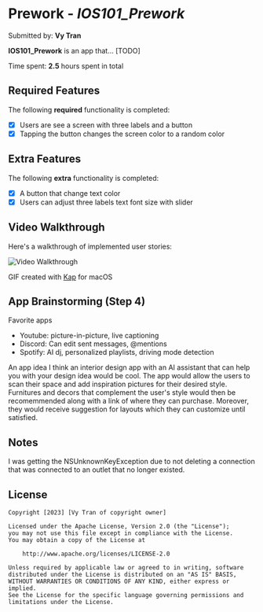 # Prework - *IOS101_Prework*

Submitted by: **Vy Tran**

**IOS101_Prework** is an app that... [TODO] 

Time spent: **2.5** hours spent in total

## Required Features

The following **required** functionality is completed:

- [x] Users are see a screen with three labels and a button
- [x] Tapping the button changes the screen color to a random color

## Extra Features
The following **extra** functionality is completed:
- [x] A button that change text color
- [x] Users can adjust three labels text font size with slider
 
## Video Walkthrough

Here's a walkthrough of implemented user stories:

<img src='https://i.imgur.com/gk8ZCJU.gif' title='Video Walkthrough' width='' alt='Video Walkthrough' />

<!-- Replace this with whatever GIF tool you used! -->
GIF created with [Kap](https://getkap.co/) for macOS

## App Brainstorming (Step 4)
Favorite apps
- Youtube: picture-in-picture, live captioning 
- Discord: Can edit sent messages, @mentions
- Spotify: AI dj, personalized playlists, driving mode detection

An app idea
I think an interior design app with an AI assistant that can help you with your design idea would be cool. The app would allow the users to scan their space and add inspiration pictures for their desired style. Furnitures and decors that complement the user's style would then be recomemmended along with a link of where they can purchase. Moreover, they would receive suggestion for layouts which they can customize until satisfied.

## Notes

I was getting the NSUnknownKeyException due to not deleting a connection that was connected to an outlet that no longer existed.

## License

    Copyright [2023] [Vy Tran of copyright owner]

    Licensed under the Apache License, Version 2.0 (the "License");
    you may not use this file except in compliance with the License.
    You may obtain a copy of the License at

        http://www.apache.org/licenses/LICENSE-2.0

    Unless required by applicable law or agreed to in writing, software
    distributed under the License is distributed on an "AS IS" BASIS,
    WITHOUT WARRANTIES OR CONDITIONS OF ANY KIND, either express or implied.
    See the License for the specific language governing permissions and
    limitations under the License.
